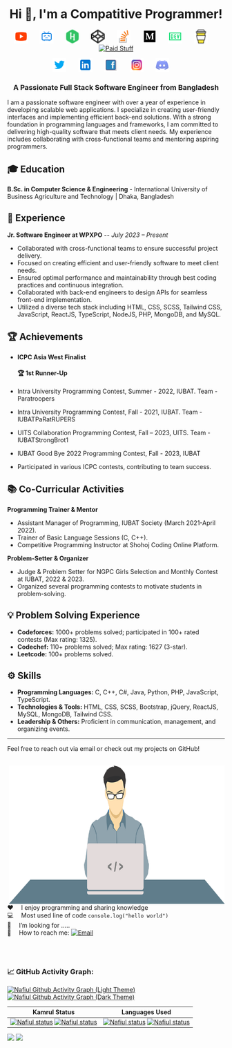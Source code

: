 
 <h1 align="center">Hi 👋, I'm a Compatitive Programmer!</h1>

  <!-- platfrom -->
 <p align="center">
  <a href="https://www.youtube.com/@coderskamrul"><img width="32px" alt="Youtube" title="Youtube" src="./img/yutube.png"/></a>
  &#8287;&#8287;&#8287;&#8287;&#8287;
   <a href="#"><img width="32px" alt="bilibili" title="Bilibili" src="./img/bilibili.png"/></a>
  &#8287;&#8287;&#8287;&#8287;&#8287;
  <a href="https://www.hackerrank.com/profile/hmdkamrul"><img width="32px" alt="hacker Rank" title="Hackerrank" src="./img/hr.png"/></a>
  &#8287;&#8287;&#8287;&#8287;&#8287;
  <a href="https://codepen.io/coderskamrul"><img width="32px" alt="CodePen" title="codepen" src="./img/codepen.png"/></a>
  &#8287;&#8287;&#8287;&#8287;&#8287;
  <a href="#"><img width="32px" alt="StacoverFlow" title="StacoverFlow" src="./img/stac.png"/></a>
  &#8287;&#8287;&#8287;&#8287;&#8287;
  <a href="https://medium.com/@coderskamrul"><img width="32px" alt="Medium" title="Medium" src="./img/medium%20(2).png"/></a>
  &#8287;&#8287;&#8287;&#8287;&#8287;
  <a href="https://dev.to/"><img width="32px" alt="Dev.to" title="naem dev" src="./img/dev-32.png"></a>
  &#8287;&#8287;&#8287;&#8287;&#8287;
  <a href="https://www.buymeacoffee.com/"><img width="32px" alt="Ko-fi" title="Buy me a coffee" src="./img/coffee.png"/></a>
  &#8287;&#8287;&#8287;&#8287;&#8287;
  <a href="https://www.patreon.com/"><img width="32px" alt="Paid Stuff" title="pareon" src="https://img.icons8.com/color/48/000000/patreon.png"/></a>
</p>


<!-- social -->
 <p align="center">
  <a href="https://twitter.com/coderskamrul" alt="Twitter"><img width="32px" src="./img/twitter.png"/></a>
  &#8287;&#8287;&#8287;&#8287;&#8287;
  <a href="https://www.linkedin.com/in/coderskamrul/" alt="LinkedIN"><img width="32px" src="./img/linked.png"/></a>
  &#8287;&#8287;&#8287;&#8287;&#8287;
  <a href="https://www.facebook.com/coderskamrul" alt="FaceBook"><img width="32px" src="./img/fb.png"/></a>
  &#8287;&#8287;&#8287;&#8287;&#8287;
  <a href="https://www.instagram.com/coderskamrul/" alt="Instagram"><img width="32px" src="./img/insta.png"/></a>
  &#8287;&#8287;&#8287;&#8287;&#8287;
  <a href="#" alt="Discord"><img width="32px" src="./img/discord-48.png"/></a>
  &#8287;&#8287;&#8287;&#8287;&#8287;
</p>







   <!--
 <p align="center">
  <a href="https://leetcode.com/hmdkamrul/">
    <img src="https://cp-badges.deta.dev/leetcode/hmdkamrul" alt="Leetcode" />
  </a>
  <a href="https://codeforces.com/profile/hmdkamrul">
    <img src="https://cp-badges.deta.dev/codeforces/hmdkamrul" alt="Codeforces" />
  </a>
  <a href="https://codechef.com/users/hmdkamrul/">
    <img src="https://cp-badges.deta.dev/codechef/hmdkamrul" alt="CodeChef" />
  </a>
  <a href="https://atcoder.jp/users/hmdkamrul/">
   <img src="https://cp-badges.deta.dev/atcoder/aburifat" alt="Atcoder" />
  </a>
  <a href="https://github.com/hmdkamrul?tab=followers">
    <img alt="GitHub followers" src="https://img.shields.io/github/followers/hmdkamrul?color=green&logo=github">
  </a>
  <a href="https://github.com/hmdkamrul/">
    <img src="https://komarev.com/ghpvc/?username=hmdkamrul" alt="visitors" />
  </a>
</p>
-->

<h3 align="center">A Passionate Full Stack Software Engineer from Bangladesh</h3>



I am a passionate software engineer with over a year of experience in developing scalable web applications. I specialize in creating user-friendly interfaces and implementing efficient back-end solutions. With a strong foundation in programming languages and frameworks, I am committed to delivering high-quality software that meets client needs. My experience includes collaborating with cross-functional teams and mentoring aspiring programmers.


## 🎓 Education
**B.Sc. in Computer Science & Engineering**  - International University of Business Agriculture and Technology | Dhaka, Bangladesh

## 💼 Experience
**Jr. Software Engineer at WPXPO**  -- *July 2023 – Present*
- Collaborated with cross-functional teams to ensure successful project delivery.
- Focused on creating efficient and user-friendly software to meet client needs.
- Ensured optimal performance and maintainability through best coding practices and continuous integration.
- Collaborated with back-end engineers to design APIs for seamless front-end implementation.
- Utilized a diverse tech stack including HTML, CSS, SCSS, Tailwind CSS, JavaScript, ReactJS, TypeScript, NodeJS, PHP, MongoDB, and MySQL.

## 🏆 Achievements
- **ICPC Asia West Finalist**

  #### 🏆 1st Runner-Up
- Intra University Programming Contest, Summer - 2022, IUBAT. Team - Paratroopers
- Intra University Programming Contest, Fall - 2021, IUBAT. Team - IUBATPaRatRUPERS
- UITS Collaboration Programming Contest, Fall – 2023, UITS. Team - IUBATStrongBrot1
- IUBAT Good Bye 2022 Programming Contest, Fall - 2023, IUBAT

- Participated in various ICPC contests, contributing to team success.

## 📚 Co-Curricular Activities
**Programming Trainer & Mentor**
- Assistant Manager of Programming, IUBAT Society (March 2021-April 2022).
- Trainer of Basic Language Sessions (C, C++).
- Competitive Programming Instructor at Shohoj Coding Online Platform.

**Problem-Setter & Organizer**
- Judge & Problem Setter for NGPC Girls Selection and Monthly Contest at IUBAT, 2022 & 2023.
- Organized several programming contests to motivate students in problem-solving.

## 💡 Problem Solving Experience
- **Codeforces:** 1000+ problems solved; participated in 100+ rated contests (Max rating: 1325).
- **Codechef:** 110+ problems solved; Max rating: 1627 (3-star).
- **Leetcode:** 100+ problems solved.

## ⚙️ Skills
- **Programming Languages:** C, C++, C#, Java, Python, PHP, JavaScript, TypeScript.
- **Technologies & Tools:** HTML, CSS, SCSS, Bootstrap, jQuery, ReactJS, MySQL, MongoDB, Tailwind CSS.
- **Leadership & Others:** Proficient in communication, management, and organizing events.

---

Feel free to reach out via email or check out my projects on GitHub!

<br>
  <img align="right" alt="GIF" src="https://github.com/coderskamrul/coderskamrul/blob/main/img/Programmer-PNG-Photo-Image.png" width="500" height="320" />
    <br/>

:hearts: &emsp;I enjoy programming and sharing knowledge <br/>
:computer: &emsp;Most used line of code `console.log("hello world")` <br/>
🤔 &emsp;I’m looking for .....<br/>
:e-mail: &emsp;How to reach me: [![Email](https://img.shields.io/badge/Email-mdkamrul2058@gmail.com-blue)](mailto:mdkamrul2058@gmail.com)
<br/>

 <br/>
  <br/>

### 📈 GitHub Activity Graph:
[![Nafiul Github Activity Graph (Light Theme)](https://github-readme-activity-graph.vercel.app/graph?username=coderskamrul&bg_color=18dc5a&color=000000&line=000000&point=000000&area=true&hide_border=true)](#gh-dark-mode-only)
[![Nafiul Github Activity Graph (Dark Theme)](https://github-readme-activity-graph.vercel.app/graph?username=coderskamrul&bg_color=ffcfe9&color=9e4c98&line=9e4c98&point=403d3d&area=true&hide_border=true)](#gh-light-mode-only)

|                                                   **Kamrul Status**                                                                     |                                         **Languages Used**                                                                |
|-----------------------------------------------------------------------------------------------------------------------------------------|---------------------------------------------------------------------------------------------------------------------------|
|[![**Nafiul status**](https://github-readme-stats.vercel.app/api?username=coderskamrul&show_icons=true&theme=merko&includble_all_commits=true)](#gh-dark-mode-only) [![**Nafiul status**](https://github-readme-stats.vercel.app/api?username=coderskamrul&show_icons=true&theme=buefy&includble_all_commits=true)](#gh-light-mode-only) | [![**Nafiul status**](https://github-readme-stats.vercel.app/api/top-langs/?username=coderskamrul&theme=merko&hide_border=false&include_all_commits=true&count_private=true&layout=compact)](#gh-dark-mode-only) [![**Nafiul status**](https://github-readme-stats.vercel.app/api/top-langs/?username=coderskamrul&theme=buefy&hide_border=false&include_all_commits=true&count_private=true&layout=compact)](#gh-light-mode-only) |

[![](https://github-readme-streak-stats.herokuapp.com/?user=coderskamrul&theme=merko&hide_border=false)](#gh-dark-mode-only) [![](https://github-readme-streak-stats.herokuapp.com/?user=coderskamrul&theme=buefy&hide_border=false)](#gh-light-mode-only)

